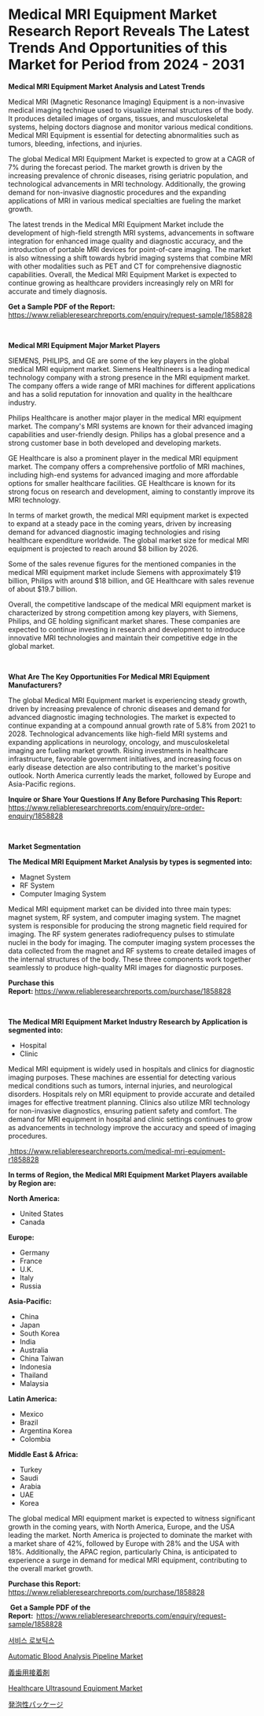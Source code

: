 <p><h1>Medical MRI Equipment Market Research Report Reveals The Latest Trends And Opportunities of this Market for Period from 2024 - 2031</h1></p><p><strong>Medical MRI Equipment Market Analysis and Latest Trends</strong></p>
<p><p>Medical MRI (Magnetic Resonance Imaging) Equipment is a non-invasive medical imaging technique used to visualize internal structures of the body. It produces detailed images of organs, tissues, and musculoskeletal systems, helping doctors diagnose and monitor various medical conditions. Medical MRI Equipment is essential for detecting abnormalities such as tumors, bleeding, infections, and injuries.</p><p>The global Medical MRI Equipment Market is expected to grow at a CAGR of 7% during the forecast period. The market growth is driven by the increasing prevalence of chronic diseases, rising geriatric population, and technological advancements in MRI technology. Additionally, the growing demand for non-invasive diagnostic procedures and the expanding applications of MRI in various medical specialties are fueling the market growth.</p><p>The latest trends in the Medical MRI Equipment Market include the development of high-field strength MRI systems, advancements in software integration for enhanced image quality and diagnostic accuracy, and the introduction of portable MRI devices for point-of-care imaging. The market is also witnessing a shift towards hybrid imaging systems that combine MRI with other modalities such as PET and CT for comprehensive diagnostic capabilities. Overall, the Medical MRI Equipment Market is expected to continue growing as healthcare providers increasingly rely on MRI for accurate and timely diagnosis.</p></p>
<p><strong>Get a Sample PDF of the Report:&nbsp;</strong> <a href="https://www.reliableresearchreports.com/enquiry/request-sample/1858828">https://www.reliableresearchreports.com/enquiry/request-sample/1858828</a></p>
<p>&nbsp;</p>
<p><strong>Medical MRI Equipment Major Market Players</strong></p>
<p><p>SIEMENS, PHILIPS, and GE are some of the key players in the global medical MRI equipment market. Siemens Healthineers is a leading medical technology company with a strong presence in the MRI equipment market. The company offers a wide range of MRI machines for different applications and has a solid reputation for innovation and quality in the healthcare industry.</p><p>Philips Healthcare is another major player in the medical MRI equipment market. The company's MRI systems are known for their advanced imaging capabilities and user-friendly design. Philips has a global presence and a strong customer base in both developed and developing markets.</p><p>GE Healthcare is also a prominent player in the medical MRI equipment market. The company offers a comprehensive portfolio of MRI machines, including high-end systems for advanced imaging and more affordable options for smaller healthcare facilities. GE Healthcare is known for its strong focus on research and development, aiming to constantly improve its MRI technology.</p><p>In terms of market growth, the medical MRI equipment market is expected to expand at a steady pace in the coming years, driven by increasing demand for advanced diagnostic imaging technologies and rising healthcare expenditure worldwide. The global market size for medical MRI equipment is projected to reach around $8 billion by 2026.</p><p>Some of the sales revenue figures for the mentioned companies in the medical MRI equipment market include Siemens with approximately $19 billion, Philips with around $18 billion, and GE Healthcare with sales revenue of about $19.7 billion.</p><p>Overall, the competitive landscape of the medical MRI equipment market is characterized by strong competition among key players, with Siemens, Philips, and GE holding significant market shares. These companies are expected to continue investing in research and development to introduce innovative MRI technologies and maintain their competitive edge in the global market.</p></p>
<p>&nbsp;</p>
<p><strong>What Are The Key Opportunities For Medical MRI Equipment Manufacturers?</strong></p>
<p><p>The global Medical MRI Equipment market is experiencing steady growth, driven by increasing prevalence of chronic diseases and demand for advanced diagnostic imaging technologies. The market is expected to continue expanding at a compound annual growth rate of 5.8% from 2021 to 2028. Technological advancements like high-field MRI systems and expanding applications in neurology, oncology, and musculoskeletal imaging are fueling market growth. Rising investments in healthcare infrastructure, favorable government initiatives, and increasing focus on early disease detection are also contributing to the market's positive outlook. North America currently leads the market, followed by Europe and Asia-Pacific regions.</p></p>
<p><strong>Inquire or Share Your Questions If Any Before Purchasing This Report:</strong> <a href="https://www.reliableresearchreports.com/enquiry/pre-order-enquiry/1858828">https://www.reliableresearchreports.com/enquiry/pre-order-enquiry/1858828</a></p>
<p>&nbsp;</p>
<p><strong>Market Segmentation</strong></p>
<p><strong>The Medical MRI Equipment Market Analysis by types is segmented into:</strong></p>
<p><ul><li>Magnet System</li><li>RF System</li><li>Computer Imaging System</li></ul></p>
<p><p>Medical MRI equipment market can be divided into three main types: magnet system, RF system, and computer imaging system. The magnet system is responsible for producing the strong magnetic field required for imaging. The RF system generates radiofrequency pulses to stimulate nuclei in the body for imaging. The computer imaging system processes the data collected from the magnet and RF systems to create detailed images of the internal structures of the body. These three components work together seamlessly to produce high-quality MRI images for diagnostic purposes.</p></p>
<p><strong>Purchase this Report:&nbsp;</strong><a href="https://www.reliableresearchreports.com/purchase/1858828">https://www.reliableresearchreports.com/purchase/1858828</a></p>
<p>&nbsp;</p>
<p><strong>The Medical MRI Equipment Market Industry Research by Application is segmented into:</strong></p>
<p><ul><li>Hospital</li><li>Clinic</li></ul></p>
<p><p>Medical MRI equipment is widely used in hospitals and clinics for diagnostic imaging purposes. These machines are essential for detecting various medical conditions such as tumors, internal injuries, and neurological disorders. Hospitals rely on MRI equipment to provide accurate and detailed images for effective treatment planning. Clinics also utilize MRI technology for non-invasive diagnostics, ensuring patient safety and comfort. The demand for MRI equipment in hospital and clinic settings continues to grow as advancements in technology improve the accuracy and speed of imaging procedures.</p></p>
<p><a href="https://www.reliableresearchreports.com/medical-mri-equipment-r1858828">&nbsp;https://www.reliableresearchreports.com/medical-mri-equipment-r1858828</a></p>
<p><strong>In terms of Region, the Medical MRI Equipment Market Players available by Region are:</strong></p>
<p>
    <p> <strong> North America: </strong>
        <ul>
            <li>United States</li>
            <li>Canada</li>
        </ul>
        </p> 
    <p> <strong> Europe: </strong>
        <ul>
            <li>Germany</li>
            <li>France</li>
            <li>U.K.</li>
            <li>Italy</li>
            <li>Russia</li>
        </ul>
        </p> 
    <p> <strong> Asia-Pacific: </strong>
        <ul>
            <li>China</li>
            <li>Japan</li>
            <li>South Korea</li>
            <li>India</li>
            <li>Australia</li>
            <li>China Taiwan</li>
            <li>Indonesia</li>
            <li>Thailand</li>
            <li>Malaysia</li>
        </ul>
        </p> 
    <p> <strong> Latin America: </strong>
        <ul>
            <li>Mexico</li>
            <li>Brazil</li>
            <li>Argentina Korea</li>
            <li>Colombia</li>
        </ul>
        </p> 
    <p> <strong> Middle East & Africa: </strong>
        <ul>
            <li>Turkey</li>
            <li>Saudi</li>
            <li>Arabia</li>
            <li>UAE</li>
            <li>Korea</li>
        </ul>
    </p>
    </p>
<p><p>The global medical MRI equipment market is expected to witness significant growth in the coming years, with North America, Europe, and the USA leading the market. North America is projected to dominate the market with a market share of 42%, followed by Europe with 28% and the USA with 18%. Additionally, the APAC region, particularly China, is anticipated to experience a surge in demand for medical MRI equipment, contributing to the overall market growth.</p></p>
<p><strong>Purchase this Report: </strong><a href="https://www.reliableresearchreports.com/purchase/1858828">https://www.reliableresearchreports.com/purchase/1858828</a></p>
<p>&nbsp;<strong>Get a Sample PDF of the Report:&nbsp;&nbsp;</strong><a href="https://www.reliableresearchreports.com/enquiry/request-sample/1858828">https://www.reliableresearchreports.com/enquiry/request-sample/1858828</a></p>
<p><strong></strong></p>
<p><p><a href="https://github.com/wallacBahrtyinger567686/Market-Research-Report-List-1/blob/main/483305047384.md">서비스 로보틱스</a></p><p><a href="https://github.com/Sarissaschmalingtr6fz2739/Market-Research-Report-List-2/blob/main/automatic-blood-analysis-pipeline-market.md">Automatic Blood Analysis Pipeline Market</a></p><p><a href="https://github.com/EthanMorar2011/Market-Research-Report-List-1/blob/main/979105252003.md">義歯用接着剤</a></p><p><a href="https://github.com/RyleeBauch2023/Market-Research-Report-List-1/blob/main/healthcare-ultrasound-equipment-market.md">Healthcare Ultrasound Equipment Market</a></p><p><a href="https://github.com/kegley4963/Market-Research-Report-List-1/blob/main/694585552004.md">発泡性パッケージ</a></p></p>
